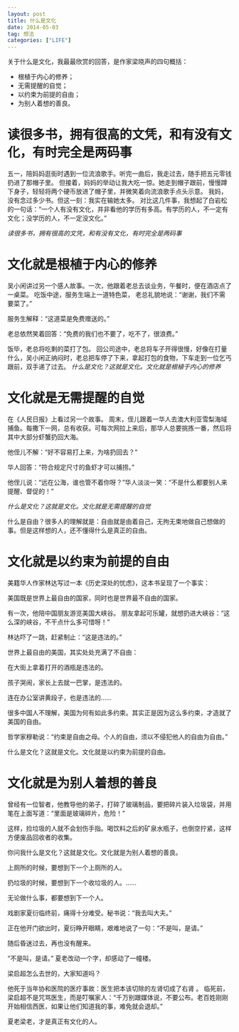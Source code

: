 ```yaml
---
layout: post
title: 什么是文化
date: 2014-05-03
tag: 想法
categories: ["LIFE"]
---
```


关于什么是文化，我最最欣赏的回答，是作家梁晓声的四句概括：
- 根植于内心的修养；
- 无需提醒的自觉；
- 以约束为前提的自由；
- 为别人着想的善良。

# 读很多书，拥有很高的文凭，和有没有文化，有时完全是两码事
五一，陪妈妈逛街时遇到一位流浪歌手。听完一曲后，我走过去，随手把五元零钱扔进了那帽子里。
但接着，妈妈的举动让我大吃一惊。她走到帽子跟前，慢慢蹲下身子，轻轻将两个硬币放进了帽子里，并微笑着向流浪歌手点头示意。
我妈，没有念过多少书。但这一刻：我实在输她太多。
对比这几件事，我想起了白岩松的一句话：“一个人有没有文化，并非看他的学历有多高。有学历的人，不一定有文化；没学历的人，不一定没文化。”

 *读很多书，拥有很高的文凭，和有没有文化，有时完全是两码事*

# 文化就是根植于内心的修养
吴小闲讲过另一个感人故事。一次，他跟着老总去谈业务，午餐时，便在酒店点了一桌菜。
吃饭中途，服务生端上一道特色菜，
老总礼貌地说：“谢谢，我们不需要菜了。”

服务生解释：“这道菜是免费赠送的。”

老总依然笑着回答：“免费的我们也不要了，吃不了，很浪费。”

饭毕，老总将吃剩的菜打了包。
回公司途中，老总将车子开得很慢，好像在打量什么，吴小闲正纳闷时，老总把车停了下来，拿起打包的食物，下车走到一位乞丐跟前，双手递了过去。
*什么是文化？这就是文化。文化就是根植于内心的修养*


# 文化就是无需提醒的自觉
在《人民日报》上看过另一个故事。
周末，侄儿跟着一华人去澳大利亚雪梨海域捕鱼。每撒下一网，总有收获。可每次网拉上来后，那华人总要挑拣一番，然后将其中大部分虾蟹扔回大海。

他侄儿不解：“好不容易打上来，为啥扔回去？”

华人回答：“符合规定尺寸的鱼虾才可以捕捞。”

他侄儿说：“远在公海，谁也管不着你呀？”华人淡淡一笑：“不是什么都要别人来提醒、督促的！”

*什么是文化？这就是文化。文化就是无需提醒的自觉*

什么是自由？很多人的理解就是：自由就是由着自己，无拘无束地做自己想做的事。但是这样想的人，还不懂得什么是真正的自由。


# 文化就是以约束为前提的自由
美籍华人作家林达写过一本《历史深处的忧虑》，这本书呈现了一个事实：

美国既是世界上最自由的国家，同时也是世界最不自由的国家。

有一次，他陪中国朋友游览美国大峡谷。
朋友拿起可乐罐，就想扔进大峡谷：“这么深的峡谷，不干点什么多可惜呀！”

林达吓了一跳，赶紧制止：“这是违法的。”

世界上最自由的美国，其实处处充满了不自由：

在大街上拿着打开的酒瓶是违法的。

孩子哭闹，家长上去就一巴掌，是违法的。

连在办公室讲黄段子，也是违法的……

很多中国人不理解，美国为何有如此多约束。其实正是因为这么多约束，才造就了美国的自由。

哲学家穆勒说：“约束是自由之母。个人的自由，须以不侵犯他人的自由为自由。”

什么是文化？这就是文化。文化就是以约束为前提的自由。


# 文化就是为别人着想的善良
曾经有一位智者，他教导他的弟子，打碎了玻璃制品，要把碎片装入垃圾袋，并用笔在上面写道：“里面是玻璃碎片，危险！”

这样，捡垃圾的人就不会划伤手指。喝饮料之后的矿泉水瓶子，也倒空拧紧，这样方便废品回收者的收集。

你问我什么是文化？这就是文化。文化就是为别人着想的善良。

上厕所的时候，要想到下一个上厕所的人。

扔垃圾的时候，要想到下一个收垃圾的人。……

无论做什么事，都要想到下一个人。


戏剧家夏衍临终前，痛得十分难受。秘书说：“我去叫大夫。”

正在他开门欲出时，夏衍睁开眼睛，艰难地说了一句：“不是叫，是请。”

随后昏迷过去，再也没有醒来。

“不是叫，是请。” 夏老改动一个字，却感动了一幢楼。

梁启超怎么去世的，大家知道吗？

他死于当年协和医院的医疗事故：医生把本该切除的左肾切成了右肾
。
临死前，梁启超不是咒骂医生，而是叮嘱家人：“千万别跟媒体说，不要公布。老百姓刚刚开始相信西医，如果让他们知道我的事，难免就会退却。”

夏老梁老，才是真正有文化的人。
